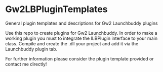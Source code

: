 # Gw2LBPluginTemplates
General plugin templates and descriptions for Gw2 Launchbuddy plugins


Use this repo to create plugins for Gw2 Launchbuddy.
In order to make a working plugin you must to integrate the ILBPlugin interface to your main class.
Compile and create the .dll your project and add it via the Launchbuddy plugin tab.

For further information please consider the plugin template provided or contact me directly!
